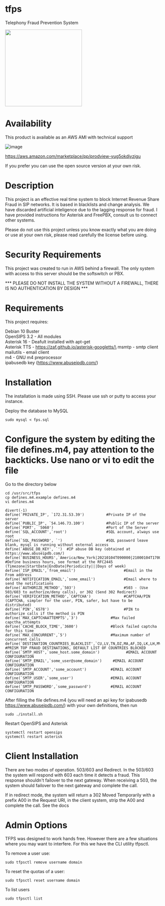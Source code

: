 # tfps
Telephony Fraud Prevention System

<img src="https://user-images.githubusercontent.com/4958202/129224574-0f294ebd-3e48-4a19-83e7-fa09529f576c.jpg" width="250">

# Availability

This product is available as an AWS AMI with technical support

![image](https://user-images.githubusercontent.com/4958202/135533852-5d3bdb71-31c5-4d05-801b-baeff084a04b.png)

https://aws.amazon.com/marketplace/pp/prodview-yug5okdjyzjgu

If you prefer you can use the open source version at your own risk.

# Description

This project is an effective real time system to block Internet Revenue Share Fraud in SIP networks. It is based in blacklists and change analysis. We have discarded artificial inteligence due to the lagging response for fraud. I have provided instructions for Asterisk and FreePBX, consult us to connect other systems. 

Please do not use this project unless you know exactly what you are doing or use at your own risk, please read carefully the license before using. 

# Security Requirements

This project was created to run in AWS behind a firewall. The only system with access to this server should be the softswitch or PBX. 

*** PLEASE DO NOT INSTALL THE SYSTEM WITHOUT A FIREWALL, THERE IS NO AUTHENTICATION BY DESIGN ***

# Requirements
This project requires:

Debian 10 Buster\
OpenSIPS 3.2 - All modules\
Asterisk 16  - Deafult installed with apt-get\
Asterisk TTS - https://zaf.github.io/asterisk-googletts/\
msmtp - smtp client\
mailutils - email client\
m4 - GNU m4 preprocessor\
ipabusedb key (https://www.abuseipdb.com/)

# Installation

The installation is made using SSH. Please use ssh or putty to access your instance. 

Deploy the database to MySQL 

```
sudo mysql < fps.sql
```

# Configure the system by editing the file defines.m4, pay attention to the backticks. Use nano or vi to edit the file 

Go to the directory below 

```
cd /usr/src/tfps
cp defines.m4.example defines.m4
vi defines.m4
``` 

```
divert(-1)
define(`PRIVATE_IP', `172.31.53.39')          #Private IP of the server
define(`PUBLIC_IP', `54.146.73.100')          #Public IP of the server
define(`PORT', `5060')                        #Port of the Server
define(`SQL_ACCOUNT',`root')                  #SQL account, always use root
define(`SQL_PASSWORD', `')                    #SQL password leave blank, mysql is running without external access
define(`ABUSE_DB_KEY', `')  #IP abuse DB key (obtained at https://www.abuseipdb.com/)
define(`BUSINESS_HOURS',`America/New_York|20210104T090000|21000104T170000||WEEKLY|||MO,TU,WE,TH,FR')        #Define business hours, see format at the RFC2445 (Timezone|StartDate|EndDate|Periodicity|||Days of week)
define(`ISP_EMAIL',`from_email')                      #Email in the From address
define(`NOTIFICATION_EMAIL',`some_email')             #Email where to send the notifications
define(`AUTHORIZE_METHOD',`503')                      #503 - (Use 503/603 to authorize/deny calls), or 302 (Send 302 Redirect) 
define(`VERIFICATION_METHOD',`CAPTCHA')               #CAPTCHA/PIN (CAPTCHA, simpler for the user, PIN, safer, but have to be distributed)
define(`PIN',`6578')                                  #PIN to authorize calls if the method is PIN
define(`MAX_CAPTCHAATTEMPTS',`3')               #Max failed capctha_attempts
define(`CACHE_BLOCK_TIME',`3600')               #Block failed captcha for this time
define(`MAX_CONCURRENT',`5')                    #Maximum number of concurrent calls
define(`DESTINATION_COUNTRIES_BLACKLIST',`CU,LV,TN,DZ,MA,AF,IQ,LK,LH,MV,TD,GN,EE,MG')  #PRISM TOP FRAUD DESTINATIONS, DEFAULT LIST OF COUNTRIES BLOCKED
define(`SMTP_HOST',`some_host.some_domain')            #EMAIL ACCOUNT CONFIGURATION
define(`SMTP_EMAIL',`some_user@some_domain')     #EMAIL ACCOUNT CONFIGURATION
define(`SMTP_ACCOUNT','some_account')           #EMAIL ACCOUNT CONFIGURATION
define(`SMTP_USER',`some_user')                 #EMAIL ACCOUNT CONFIGURATION
define(`SMTP_PASSWORD',`some_password')         #EMAIL ACCOUNT CONFIGURATION
```

After filling the file defines.m4 (you will need an api key for ipabusedb https://www.abuseipdb.com/) with your own definitions, then run

```
sudo ./install.sh
```   

Restart OpenSIPS and Asterisk

```
systemctl restart opensips
systemctl restart asterisk
```

# Client Installation

There are two modes of operation. 503/603 and Redirect.  In the 503/603 the system will respond with 603 each time it detects a fraud. This response shouldn't failover to the next gateway. When receiving a 503, the system should failover to the next gateway and complete the call. 

If in redirect mode, the system will return a 302 Moved Temporarily with a prefix A00 in the Request URI, in the client system, strip the A00 and complete the call. See the docs

# Admin Options

TFPS was designed to work hands free. However there are a few situations where you may want to interfere. For this we have the CLI utility tfpsctl. 

To remove a user use:

``` sudo tfpsctl remove username domain ```

To reset the quotas of a user:

``` sudo tfpsctl reset username domain ```

To list users 

``` sudo tfpsctl list ```





